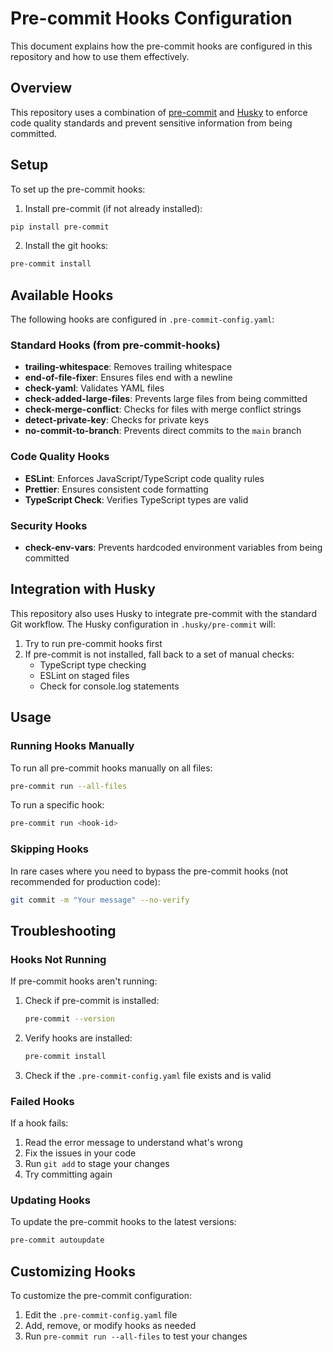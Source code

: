 # Pre-commit Hooks Configuration

This document explains how the pre-commit hooks are configured in this repository and how to use them effectively.

## Overview

This repository uses a combination of [pre-commit](https://pre-commit.com/) and [Husky](https://typicode.github.io/husky/) to enforce code quality standards and prevent sensitive information from being committed.

## Setup

To set up the pre-commit hooks:

1. Install pre-commit (if not already installed):

```bash
pip install pre-commit
```

2. Install the git hooks:

```bash
pre-commit install
```

## Available Hooks

The following hooks are configured in `.pre-commit-config.yaml`:

### Standard Hooks (from pre-commit-hooks)

- **trailing-whitespace**: Removes trailing whitespace
- **end-of-file-fixer**: Ensures files end with a newline
- **check-yaml**: Validates YAML files
- **check-added-large-files**: Prevents large files from being committed
- **check-merge-conflict**: Checks for files with merge conflict strings
- **detect-private-key**: Checks for private keys
- **no-commit-to-branch**: Prevents direct commits to the `main` branch

### Code Quality Hooks

- **ESLint**: Enforces JavaScript/TypeScript code quality rules
- **Prettier**: Ensures consistent code formatting
- **TypeScript Check**: Verifies TypeScript types are valid

### Security Hooks

- **check-env-vars**: Prevents hardcoded environment variables from being committed

## Integration with Husky

This repository also uses Husky to integrate pre-commit with the standard Git workflow. The Husky configuration in `.husky/pre-commit` will:

1. Try to run pre-commit hooks first
2. If pre-commit is not installed, fall back to a set of manual checks:
   - TypeScript type checking
   - ESLint on staged files
   - Check for console.log statements

## Usage

### Running Hooks Manually

To run all pre-commit hooks manually on all files:

```bash
pre-commit run --all-files
```

To run a specific hook:

```bash
pre-commit run <hook-id>
```

### Skipping Hooks

In rare cases where you need to bypass the pre-commit hooks (not recommended for production code):

```bash
git commit -m "Your message" --no-verify
```

## Troubleshooting

### Hooks Not Running

If pre-commit hooks aren't running:

1. Check if pre-commit is installed:
   ```bash
   pre-commit --version
   ```

2. Verify hooks are installed:
   ```bash
   pre-commit install
   ```

3. Check if the `.pre-commit-config.yaml` file exists and is valid

### Failed Hooks

If a hook fails:

1. Read the error message to understand what's wrong
2. Fix the issues in your code
3. Run `git add` to stage your changes
4. Try committing again

### Updating Hooks

To update the pre-commit hooks to the latest versions:

```bash
pre-commit autoupdate
```

## Customizing Hooks

To customize the pre-commit configuration:

1. Edit the `.pre-commit-config.yaml` file
2. Add, remove, or modify hooks as needed
3. Run `pre-commit run --all-files` to test your changes
